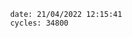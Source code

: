 

                date: 21/04/2022 12:15:41
                cycles: 34800

                         